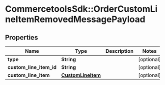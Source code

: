 # CommercetoolsSdk::OrderCustomLineItemRemovedMessagePayload

## Properties
Name | Type | Description | Notes
------------ | ------------- | ------------- | -------------
**type** | **String** |  | [optional] 
**custom_line_item_id** | **String** |  | [optional] 
**custom_line_item** | [**CustomLineItem**](CustomLineItem.md) |  | [optional] 

